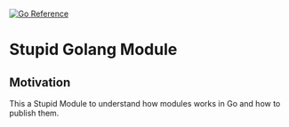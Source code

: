 [![Go Reference](https://pkg.go.dev/badge/github.com/iagosaito/stupid-golang-module.svg)](https://pkg.go.dev/github.com/iagosaito/stupid-golang-module)

# Stupid Golang Module

## Motivation
This a Stupid Module to understand how modules works in Go and how to publish them. 
